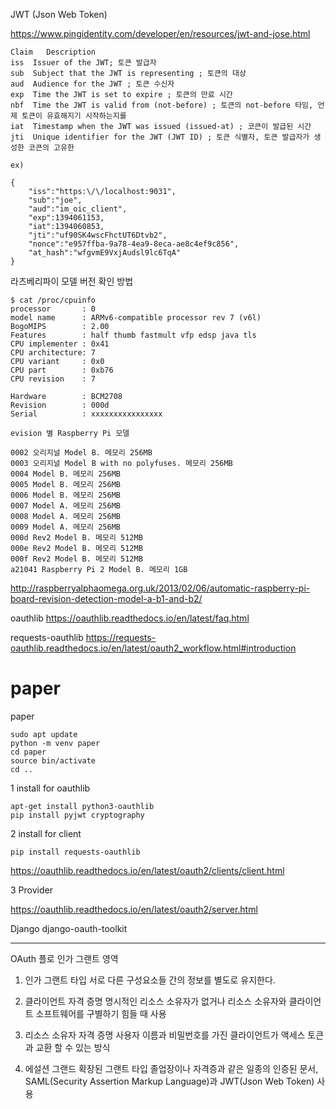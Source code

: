 
JWT (Json Web Token)

https://www.pingidentity.com/developer/en/resources/jwt-and-jose.html

    Claim	Description
    iss  Issuer of the JWT; 토큰 발급자
    sub  Subject that the JWT is representing ; 토큰의 대상
    aud  Audience for the JWT ; 토큰 수신자
    exp  Time the JWT is set to expire ; 토큰의 만료 시간
    nbf  Time the JWT is valid from (not-before) ; 토큰의 not-before 타임, 언제 토큰이 유효해지기 시작하는지를 
    iat  Timestamp when the JWT was issued (issued-at) ; 코큰이 발급된 시간
    jti  Unique identifier for the JWT (JWT ID) ; 토큰 식별자, 토큰 발급자가 생성한 코큰의 고유한 
    
    ex) 
    
    {
        "iss":"https:\/\/localhost:9031",
        "sub":"joe",
        "aud":"im_oic_client",        
        "exp":1394061153,
        "iat":1394060853,        
        "jti":"uf90SK4wscFhctUT6Dtvb2",
        "nonce":"e957ffba-9a78-4ea9-8eca-ae8c4ef9c856",
        "at_hash":"wfgvmE9VxjAudsl9lc6TqA"
    }
    
라즈베리파이 모델 버전 확인 방법

    $ cat /proc/cpuinfo
    processor       : 0
    model name      : ARMv6-compatible processor rev 7 (v6l)
    BogoMIPS        : 2.00
    Features        : half thumb fastmult vfp edsp java tls
    CPU implementer : 0x41
    CPU architecture: 7
    CPU variant     : 0x0
    CPU part        : 0xb76
    CPU revision    : 7

    Hardware        : BCM2708
    Revision        : 000d
    Serial          : xxxxxxxxxxxxxxxx

    evision 별 Raspberry Pi 모델

    0002 오리지널 Model B. 메모리 256MB
    0003 오리지널 Model B with no polyfuses. 메모리 256MB
    0004 Model B. 메모리 256MB
    0005 Model B. 메모리 256MB
    0006 Model B. 메모리 256MB
    0007 Model A. 메모리 256MB
    0008 Model A. 메모리 256MB
    0009 Model A. 메모리 256MB
    000d Rev2 Model B. 메모리 512MB
    000e Rev2 Model B. 메모리 512MB
    000f Rev2 Model B. 메모리 512MB
    a21041 Raspberry Pi 2 Model B. 메모리 1GB


http://raspberryalphaomega.org.uk/2013/02/06/automatic-raspberry-pi-board-revision-detection-model-a-b1-and-b2/










oauthlib
https://oauthlib.readthedocs.io/en/latest/faq.html

requests-oauthlib
https://requests-oauthlib.readthedocs.io/en/latest/oauth2_workflow.html#introduction

# paper
paper

    sudo apt update
    python -m venv paper
    cd paper
    source bin/activate
    cd ..

1 install for oauthlib

    apt-get install python3-oauthlib
    pip install pyjwt cryptography

2 install for client

    pip install requests-oauthlib
  
  https://oauthlib.readthedocs.io/en/latest/oauth2/clients/client.html
  
3 Provider

 https://oauthlib.readthedocs.io/en/latest/oauth2/server.html
 
 Django django-oauth-toolkit
 
 
--------------------------------------------------------------------------

  OAuth 플로 인가 그랜트 영역
  1. 인가 그랜트 타입
  서로 다른 구성요소들 간의 정보를 별도로 유지한다.
  
  2. 클라이언트 자격 증명
  명시적인 리소스 소유자가 없거나 리소스 소유자와 클라이언트 소프트웨어를 구별하기 힘들 때 사용
  
  3. 리소스 소유자 자격 증명
  사용자 이름과 비밀번호를 가진 클라이언트가 액세스 토큰과 교환 할 수 있는 방식
  
  4. 에설션 그랜드 
  확장된 그랜트 타입
  졸업장이나 자격증과 같은 일종의 인증된 문서, SAML(Security Assertion Markup Language)과 JWT(Json Web Token) 사용
  
  
  
  
  
  



